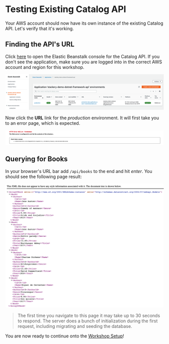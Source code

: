 # Testing Existing Catalog API
Your AWS account should now have its own instance of the existing Catalog API. Let's verify that it's working.

## Finding the API's URL
Click [here](https://console.aws.amazon.com/elasticbeanstalk/home#/application/overview?applicationName=stackery-demo-dotnet-framework-api) to open the Elastic Beanstalk console for the Catalog API. If you don't see the application, make sure you are logged into in the correct AWS account and region for this workshop.

![Elastic Beanstalk Console](./ebconsole.png)

Now click the **URL** link for the *production* environment. It will first take you to an error page, which is expected.

![Error Page](./rooterror.png)

## Querying for Books
In your browser's URL bar add `/api/books` to the end and hit *enter*. You should see the following page result:

![Books Records](./books.png)

> The first time you navigate to this page it may take up to 30 seconds to respond. The server does a bunch of initialization during the first request, including migrating and seeding the database.

You are now ready to continue onto the [Workshop Setup](../../3-workshop-setup/README.md)!
